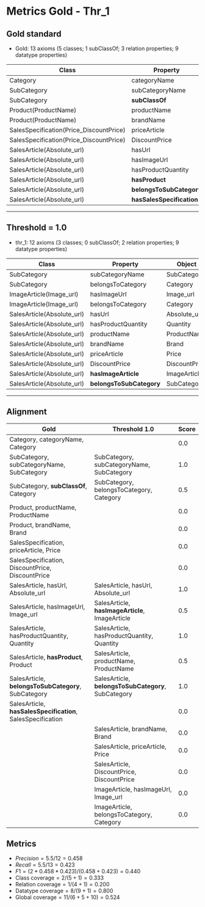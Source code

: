 # Metrics Gold - Thr_1

## Gold standard

* Gold: 13 axioms (5 classes; 1 subClassOf; 3 relation properties; 9 datatype properties)
  
|Class|Property|Object|
|-----|---------|------|
|Category|categoryName|Category|
|SubCategory|subCategoryName|SubCategory|
|SubCategory|**subClassOf**|Category|
|Product(ProductName)|productName|ProductName|
|Product(ProductName)|brandName|Brand|
|SalesSpecification(Price_DiscountPrice)|priceArticle|Price|
|SalesSpecification(Price_DiscountPrice)|DiscountPrice|DiscountPrice|
|SalesArticle(Absolute_url)|hasUrl|Absolute_url|
|SalesArticle(Absolute_url)|hasImageUrl|Image_url|
|SalesArticle(Absolute_url)|hasProductQuantity|Quantity|
|SalesArticle(Absolute_url)|**hasProduct**|Product|
|SalesArticle(Absolute_url)|**belongsToSubCategory**|SubCategory|
|SalesArticle(Absolute_url)|**hasSalesSpecification**|SalesSpecification|

-----------------------------------------------------

## Threshold = 1.0

* thr_1: 12 axioms (3 classes; 0 subClassOf; 2 relation properties; 9 datatype properties)
  
|Class|Property|Object|
|-----|---------|------|
|SubCategory|subCategoryName|SubCategory|
|SubCategory|belongsToCategory|Category|
|ImageArticle(Image_url)|hasImageUrl|Image_url|
|ImageArticle(Image_url)|belongsToCategory|Category|
|SalesArticle(Absolute_url)|hasUrl|Absolute_url|
|SalesArticle(Absolute_url)|hasProductQuantity|Quantity|
|SalesArticle(Absolute_url)|productName|ProductName|
|SalesArticle(Absolute_url)|brandName|Brand|
|SalesArticle(Absolute_url)|priceArticle|Price|
|SalesArticle(Absolute_url)|DiscountPrice|DiscountPrice|
|SalesArticle(Absolute_url)|**hasImageArticle**|ImageArticle|
|SalesArticle(Absolute_url)|**belongsToSubCategory**|SubCategory|

-----------------------------------------------------

## Alignment

|Gold | Threshold 1.0|Score|
|-----|--------------|-----|
|Category, categoryName, Category| | 0.0|
|SubCategory, subCategoryName, SubCategory|SubCategory, subCategoryName, SubCategory| 1.0|
|SubCategory, **subClassOf**, Category|SubCategory, belongsToCategory, Category| 0.5|
|Product, productName, ProductName||0.0|
|Product, brandName, Brand||0.0|
|SalesSpecification, priceArticle, Price||0.0|
|SalesSpecification, DiscountPrice, DiscountPrice||0.0|
|SalesArticle, hasUrl, Absolute_url|SalesArticle, hasUrl, Absolute_url|1.0|
|SalesArticle, hasImageUrl, Image_url|SalesArticle, **hasImageArticle**, ImageArticle|0.5|
|SalesArticle, hasProductQuantity, Quantity|SalesArticle, hasProductQuantity, Quantity|1.0|
|SalesArticle, **hasProduct**, Product|SalesArticle, productName, ProductName|0.5|
|SalesArticle, **belongsToSubCategory**, SubCategory|SalesArticle, **belongsToSubCategory**, SubCategory|1.0|
|SalesArticle, **hasSalesSpecification**, SalesSpecification||0.0|
||SalesArticle, brandName, Brand|0.0|
||SalesArticle, priceArticle, Price|0.0|
||SalesArticle, DiscountPrice, DiscountPrice|0.0|
||ImageArticle, hasImageUrl, Image_url|0.0 
||ImageArticle, belongsToCategory, Category|0.0|

## Metrics

* $Precision = 5.5 / 12 = 0.458$
* $Recall = 5.5 / 13 = 0.423$
* $F1 = (2 * 0.458 * 0.423) / (0.458 + 0.423) = 0.440$
* $\text{Class coverage} = 2 / (5 + 1) = 0.333$
* $\text{Relation coverage} = 1 / (4 + 1) = 0.200$
* $\text{Datatype coverage} = 8 / (9 + 1) = 0.800$
* $\text{Global coverage} = 11 / (6 + 5 + 10) = 0.524$
